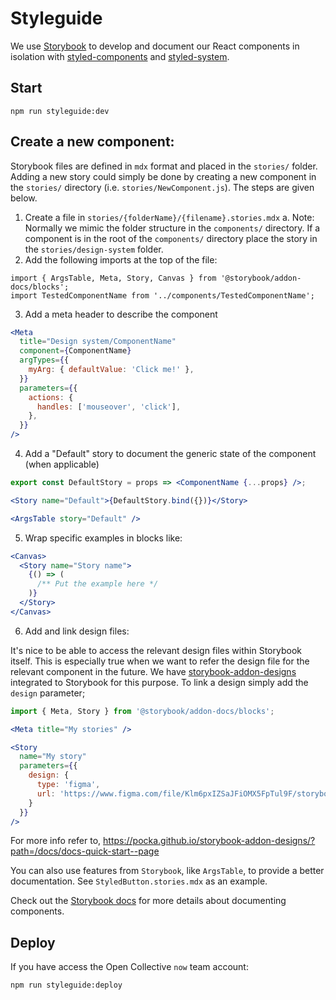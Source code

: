 # Styleguide

We use [Storybook](https://storybook.js.org/) to develop and document our React components in isolation with [styled-components](https://www.styled-components.com/) and [styled-system](https://jxnblk.com/styled-system/).

## Start

```
npm run styleguide:dev
```

## Create a new component:

Storybook files are defined in `mdx` format and placed in the `stories/` folder. Adding a new story could simply be done by
creating a new component in the `stories/` directory (i.e. `stories/NewComponent.js`). The steps are given below.

1. Create a file in `stories/{folderName}/{filename}.stories.mdx`
   a. Note: Normally we mimic the folder structure in the `components/` directory. If a component is in the root of the
   `components/` directory place the story in the `stories/design-system` folder.
2. Add the following imports at the top of the file:

```es6
import { ArgsTable, Meta, Story, Canvas } from '@storybook/addon-docs/blocks';
import TestedComponentName from '../components/TestedComponentName';
```

3. Add a meta header to describe the component

```jsx
<Meta
  title="Design system/ComponentName"
  component={ComponentName}
  argTypes={{
    myArg: { defaultValue: 'Click me!' },
  }}
  parameters={{
    actions: {
      handles: ['mouseover', 'click'],
    },
  }}
/>
```

4. Add a "Default" story to document the generic state of the component (when applicable)

```jsx
export const DefaultStory = props => <ComponentName {...props} />;

<Story name="Default">{DefaultStory.bind({})}</Story>

<ArgsTable story="Default" />
```

5. Wrap specific examples in blocks like:

```jsx
<Canvas>
  <Story name="Story name">
    {() => (
      /** Put the example here */
    )}
  </Story>
</Canvas>
```

6. Add and link design files:

It's nice to be able to access the relevant design files within Storybook itself. This is especially true when
we want to refer the design file for the relevant component in the future. We have [storybook-addon-designs](https://github.com/pocka/storybook-addon-designs) integrated to Storybook for this purpose. To link a design simply
add the `design` parameter;

```jsx
import { Meta, Story } from '@storybook/addon-docs/blocks';

<Meta title="My stories" />

<Story
  name="My story"
  parameters={{
    design: {
      type: 'figma',
      url: 'https://www.figma.com/file/Klm6pxIZSaJFiOMX5FpTul9F/storybook-addon-designs-sample'
    }
  }}
/>
```

For more info refer to, https://pocka.github.io/storybook-addon-designs/?path=/docs/docs-quick-start--page

You can also use features from `Storybook`, like `ArgsTable`, to provide a better documentation.
See `StyledButton.stories.mdx` as an example.

Check out the [Storybook docs](https://storybook.js.org/docs/react/get-started/introduction) for more details about documenting components.

## Deploy

If you have access the Open Collective `now` team account:

```
npm run styleguide:deploy
```
